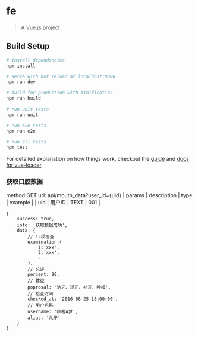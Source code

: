 # fe

> A Vue.js project

## Build Setup

``` bash
# install dependencies
npm install

# serve with hot reload at localhost:8080
npm run dev

# build for production with minification
npm run build

# run unit tests
npm run unit

# run e2e tests
npm run e2e

# run all tests
npm test
```

For detailed explanation on how things work, checkout the [guide](http://vuejs-templates.github.io/webpack/) and [docs for vue-loader](http://vuejs.github.io/vue-loader).
### 获取口腔数据
method:GET
url: api/mouth_data?user_id={uid}
| params | description | type | example | 
| uid | 用户ID | TEXT | 001 | 
```
{
	success: true,
	info: '获取数据成功',
	data: {
		// 12项检查
		examination:{
			1:'xxx',
			2:'xxx',
			...
		},
		// 总评
		percent: 90,
		// 建议
		poprosal: '洁牙、矫正、补牙、种植',
		// 检查时间
		checked_at: '2016-08-25 18:00:00',
		// 用户名称
		username: '哆啦A梦',
		alias: '儿子'
	}
}
